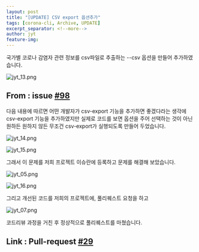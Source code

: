 ```yaml
---
layout: post
title: "[UPDATE] CSV export 옵션추가"
tags: [corona-cli, Archive, UPDATE]
excerpt_separator: <!--more-->
author: jyt
feature-img: 
---
```


국가별 코로나 감염자 관련 정보를 csv파일로 추출하는 --csv 옵션을 만들어 추가하였습니다.

<!--more-->

![jyt_13.png](/2020-2-OSS-2/assets/img/jyt_13.png)

## From : issue [#98](https://github.com/ahmadawais/corona-cli/pull/98)

다음 내용에 따르면 어떤 개발자가 csv-export 기능을 추가하면 좋겠다라는 생각에
csv-export 기능을 추가하였지만 실제로 코드를 보면 옵션을 주어 선택하는 것이 아닌
원하든 원하지 않든 무조건 csv-export가 실행되도록 만들어 두었습니다.

![jyt_14.png](/2020-2-OSS-2/assets/img/jyt_14.png)

![jyt_15.png](/2020-2-OSS-2/assets/img/jyt_15.png)

그래서 이 문제를 저희 프로젝트 이슈란에 등록하고 문제를 해결해 보았습니다.

![jyt_05.png](/2020-2-OSS-2/assets/img/jyt_05.png)

![jyt_16.png](/2020-2-OSS-2/assets/img/jyt_16.png)

그리고 개선된 코드를 저희의 프로젝트에, 풀리퀘스트 요청을 하고

![jyt_07.png](/2020-2-OSS-2/assets/img/jyt_07.png)

코드리뷰 과정을 거친 후 정상적으로 풀리퀘스트를 마쳤습니다.

## Link : Pull-request [#29](https://github.com/20-2-SKKU-OSS/2020-2-OSS-2/pull/29)
